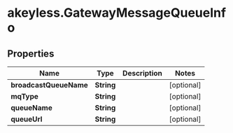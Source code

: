 # akeyless.GatewayMessageQueueInfo

## Properties

Name | Type | Description | Notes
------------ | ------------- | ------------- | -------------
**broadcastQueueName** | **String** |  | [optional] 
**mqType** | **String** |  | [optional] 
**queueName** | **String** |  | [optional] 
**queueUrl** | **String** |  | [optional] 


